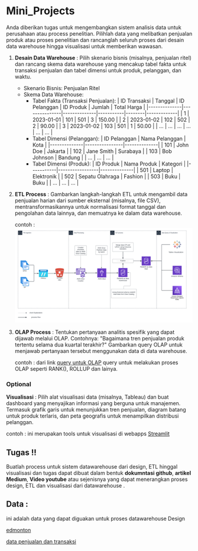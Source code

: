 # Mini_Projects
Anda diberikan tugas untuk mengembangkan sistem analisis data untuk perusahaan atau process penelitian. 
Pilihlah data yang melibatkan penjualan produk atau proses penelitian dan rancanglah seluruh proses dari desain data warehouse hingga visualisasi 
untuk memberikan wawasan.
1. **Desain Data Warehouse** : Pilih skenario bisnis (misalnya, penjualan ritel) dan rancang skema data warehouse yang mencakup tabel fakta untuk transaksi penjualan dan tabel dimensi untuk produk, pelanggan, dan waktu. 
   - Skenario Bisnis: Penjualan Ritel
   - Skema Data Warehouse:
     - Tabel Fakta (Transaksi Penjualan):
       | ID Transaksi | Tanggal       | ID Pelanggan | ID Produk | Jumlah | Total Harga |
       |--------------|---------------|--------------|-----------|--------|-------------|
       | 1            | 2023-01-01    | 101          | 501       | 3      | 150.00      |
       | 2            | 2023-01-02    | 102          | 502       | 2      | 90.00       |
       | 3            | 2023-01-02    | 103          | 501       | 1      | 50.00       |
       | ...          | ...           | ...          | ...       | ...    | ...         |
     - Tabel Dimensi (Pelanggan):
       | ID Pelanggan | Nama Pelanggan | Kota         |
       |--------------|----------------|--------------|
       | 101          | John Doe       | Jakarta      |
       | 102          | Jane Smith     | Surabaya     |
       | 103          | Bob Johnson    | Bandung      |
       | ...          | ...            | ...          |
     - Tabel Dimensi (Produk):
       | ID Produk | Nama Produk     | Kategori     |
       |-----------|-----------------|--------------|
       | 501       | Laptop          | Elektronik   |
       | 502       | Sepatu Olahraga | Fashion      |
       | 503       | Buku            | Buku         |
       | ...       | ...             | ...          |
2. **ETL Process** : Gambarkan langkah-langkah ETL untuk mengambil data penjualan harian dari sumber eksternal (misalnya, file CSV), mentransformasikannya untuk normalisasi format tanggal dan pengolahan data lainnya, dan memuatnya ke dalam data warehouse.

   contoh :
   ![alt text](https://github.com/rajafathurrahman/Mini_Projects/blob/main/Blank%20diagram%20(3).png)
3. **OLAP Process** : Tentukan pertanyaan analitis spesifik yang dapat dijawab melalui OLAP. Contohnya: "Bagaimana tren penjualan produk tertentu selama dua kuartal terakhir?" Gambarkan query OLAP untuk menjawab pertanyaan tersebut menggunakan data di data warehouse.

   contoh : dari link [query untuk OLAP](https://github.com/rajafathurrahman/Mini_Projects/tree/main/SQL) query untuk melakukan proses OLAP seperti RANK(), ROLLUP dan lainya.

### Optional
**Visualisasi** : Pilih alat visualisasi data (misalnya, Tableau) dan buat dashboard yang menyajikan informasi yang berguna untuk manajemen. Termasuk grafik garis untuk menunjukkan tren penjualan, diagram batang untuk produk terlaris, dan peta geografis untuk menampilkan distribusi pelanggan.

contoh : ini merupakan tools untuk visualisasi di webapps [Streamlit](https://ozgunhaznedar-swiss-renewable-energy-app-srcmain-p0dfd5.streamlit.app/)

## Tugas !! 
Buatlah process untuk sistem datawarehouse dari design, ETL hinggal visualisasi dan tugas dapat dibuat dalam bentuk **dokumntasi github**, **artikel Medium**, **Video youtube** atau sejenisnya yang dapat menerangkan proses design, ETL dan visualisasi dari datawarehouse .

## Data :
ini adalah data yang dapat diguakan untuk proses datawarehouse Design

[edmonton](https://data.edmonton.ca/dataset/Water-Levels-and-Flows-Monitoring-Station-List/4xiv-jrdx)

[data penjualan dan transaksi](https://github.com/rajafathurrahman/Mini_Projects/tree/main/data)
